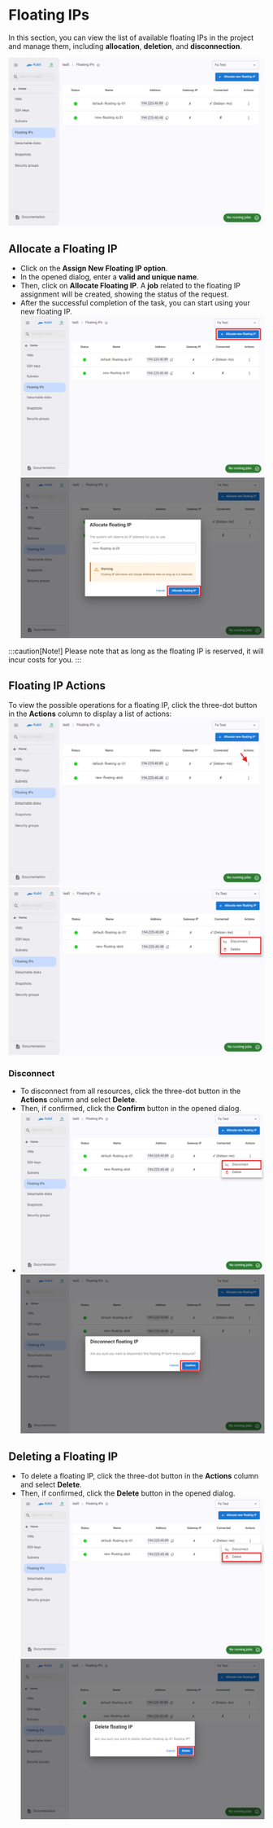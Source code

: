 # Floating IPs

In this section, you can view the list of available floating IPs in the project and manage them, including **allocation**, **deletion**, and **disconnection**.

![Floating IP: floating ip](floating-ips.png)

## Allocate a Floating IP

- Click on the **Assign New Floating IP option**.
- In the opened dialog, enter a **valid and unique name**.
- Then, click on **Allocate Floating IP**. A **job** related to the floating IP assignment will be created, showing the status of the request.
- After the successful completion of the task, you can start using your new floating IP.
  ![Floating IP: new btn](new-floating-ips-btn.png)
  ![Floating IP: assign new](assign-new-floating-ip.png)

:::caution[Note!]
Please note that as long as the floating IP is reserved, it will incur costs for you.
:::

## Floating IP Actions

To view the possible operations for a floating IP, click the three-dot button in the **Actions** column to display a list of actions:
![Floating IP: options btn](floating-ips-options-btn.png)
![Floating IP: options list](floating-ip-options.png)

### Disconnect

- To disconnect from all resources, click the three-dot button in the **Actions** column and select **Delete**.
- Then, if confirmed, click the **Confirm** button in the opened dialog.
- ![Floating IP: unbind](unbind-floating-ip.png)
  ![Floating IP: confirm unbind](confirm-unbind-floating-ip.png)

## Deleting a Floating IP

- To delete a floating IP, click the three-dot button in the **Actions** column and select **Delete**.
- Then, if confirmed, click the **Delete** button in the opened dialog.
  ![Floating IP: remove](remove-floating-ip.png)
  ![Floating IP: confirm remove](confirm-remove-floating-ip.png)
